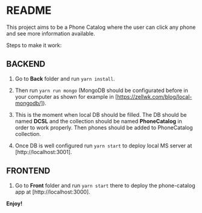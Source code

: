 # README

This project aims to be a Phone Catalog where the user can click any phone and see more information available.

Steps to make it work:

## BACKEND

1.  Go to **Back** folder and run `yarn install`.

2.  Then run `yarn run mongo` (MongoDB should be configurated before in your computer as shown for example in [https://zellwk.com/blog/local-mongodb/]).
3.  This is the moment when local DB should be filled. The DB should be named **DCSL** and the collection should be named **PhoneCatalog** in order to work properly. Then phones should be added to PhoneCatalog collection.

4.  Once DB is well configured run `yarn start` to deploy local MS server at [http://localhost:3001].

## FRONTEND

1.  Go to **Front** folder and run `yarn start` there to deploy the phone-catalog app at [http://localhost:3000].

**Enjoy\!**
